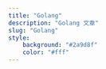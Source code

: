 ```yaml
---
title: "Golang"
description: "Golang 文章"
slug: "Golang"
style:
    background: "#2a9d8f"
    color: "#fff"
---
```

